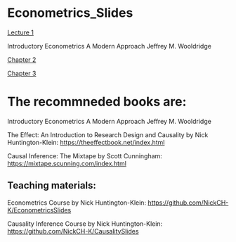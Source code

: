 # Econometrics_Slides

[Lecture 1](https://andrahiriscau.github.io/Econometrics_Slides/Lecture_1/Econometrics.html#1)

Introductory Econometrics A Modern Approach Jeffrey M. Wooldridge

[Chapter 2](https://andrahiriscau.github.io/Econometrics_slides_in_R/Chapter_2/Chapter_2.html#1)

[Chapter 3](https://andrahiriscau.github.io/Econometrics_slides_in_R/Chapter_3/Chapter_3.html)




# The recommneded books are:

Introductory Econometrics A Modern Approach Jeffrey M. Wooldridge

The Effect: An Introduction to Research Design and Causality by Nick Huntington-Klein: https://theeffectbook.net/index.html

Causal Inference: The Mixtape by Scott Cunningham: https://mixtape.scunning.com/index.html

## Teaching materials:

Econometrics Course by Nick Huntington-Klein: https://github.com/NickCH-K/EconometricsSlides

Causality Inference Course by Nick Huntington-Klein: https://github.com/NickCH-K/CausalitySlides
